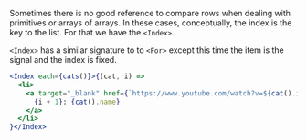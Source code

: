 Sometimes there is no good reference to compare rows when dealing with primitives or arrays of arrays. In these cases, conceptually, the index is the key to the list. For that we have the `<Index>`.

`<Index>` has a similar signature to to `<For>` except this time the item is the signal and the index is fixed.

```jsx
<Index each={cats()}>{(cat, i) =>
  <li>
    <a target="_blank" href={`https://www.youtube.com/watch?v=${cat().id}`}>
      {i + 1}: {cat().name}
    </a>
  </li>
}</Index>
```
